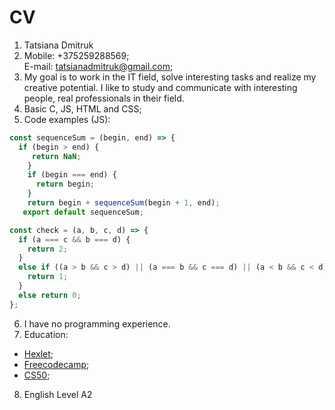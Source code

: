 # CV
1. Tatsiana Dmitruk
2. Mobile: +375259288569;   
E-mail: tatsianadmitruk@gmail.com;
3. My goal is to work in the IT field, solve interesting tasks and realize my creative potential. I like to study and communicate with interesting people, real professionals in their field.
4. Basic C, JS, HTML and CSS;
5. Code examples (JS):  
  ```javascript  
  const sequenceSum = (begin, end) => {    
    if (begin > end) {    
       return NaN;    
      }    
      if (begin === end) {    
        return begin;    
      }    
      return begin + sequenceSum(begin + 1, end);    
     export default sequenceSum;  
  ```

  ```javascript
  const check = (a, b, c, d) => {
    if (a === c && b === d) {
      return 2;
    }
    else if ((a > b && c > d) || (a === b && c === d) || (a < b && c < d)) {
      return 1;
    }
    else return 0;
  };
  ```

6. I have no programming experience.
7. Education:
* [Hexlet](https://ru.hexlet.io/courses/programming-basics);
* [Freecodecamp](https://learn.freecodecamp.org/);
* [CS50](https://javarush.ru/quests/QUEST_HARVARD_CS50);
8. English Level A2   